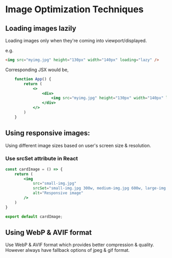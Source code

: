 # Image Optimization Techniques

## Loading images lazily

Loading images only when they're coming into viewport/displayed.

e.g.

```html
<img src="myimg.jpg" height="130px" width="140px" loading="lazy" />
```

Corresponding JSX would be,

```jsx
    function App() {
        return (
            <>
                <div>
                    <img src="myimg.jpg" height="130px" width="140px" loading="lazy" />
                </div>
            </>
        )
    }
```

## Using responsive images:
Using different image sizes based on user's screen size & resolution.

### Use srcSet attribute in React

```jsx
const cardImage = () => {
    return (
        <img 
            src="small-img.jpg"
            srcSet="small-img.jpg 300w, medium-img.jpg 600w, large-img.jpg 900w"
            alt="Responsive image"
        />
    )
}

export default cardImage;
```

## Using WebP & AVIF format
Use WebP & AVIF format which provides better compression & quality. However always have fallback options of jpeg & gif format.